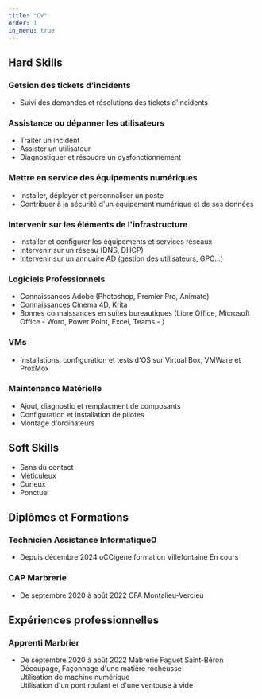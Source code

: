 ```yaml
---
title: "CV"
order: 1
in_menu: true
---
```

<link rel="preconnect" href="https://fonts.googleapis.com">
            <link rel="preconnect" href="https://fonts.gstatic.com" crossorigin>
            <link href="https://fonts.googleapis.com/css2?family=B612:ital,wght@0,400;0,700;1,400;1,700&family=Belanosima:wght@400;600;700&family=Rowdies:wght@300;400;700&display=swap" rel="stylesheet">

<main>
                <h2 class="Rubric">Hard Skills</h2>
                    <h3>Getsion des tickets d'incidents</h3>
                        <ul>
                            <li>Suivi des demandes et résolutions des tickets d'incidents</li>
                        </ul>
                    <h3>Assistance ou dépanner les utilisateurs</h3>
                        <ul>
                            <li>Traiter un incident</li>
                            <li>Assister un utilisateur</li>
                            <li>Diagnostiguer et résoudre un dysfonctionnement</li>
                        </ul>
                    <h3>Mettre en service des équipements numériques</h3>
                        <ul>
                            <li>Installer, déployer et personnaliser un poste</li>
                            <li>Contribuer à la sécurité d'un équipement numérique et de ses données</li>
                        </ul>
                    <h3>Intervenir sur les éléments de l'infrastructure</h3>
                        <ul>
                            <li>Installer et configurer les équipements et services réseaux</li>
                            <li>Intervenir sur un réseau (DNS, DHCP)</li>
                            <li>Intervenir sur un annuaire AD (gestion des utilisateurs, GPO...)</li>
                        </ul>
                    <h3>Logiciels Professionnels</h3>
                        <ul>
                            <li>Connaissances Adobe (Photoshop, Premier Pro, Animate)</li>
                            <li>Connaissances Cinema 4D, Krita</li>
                            <li>Bonnes connaissances en suites bureautiques (Libre Office, Microsoft Office - Word, Power
                                Point, Excel, Teams - )</li>
                        </ul>
                    <h3>VMs</h3>
                        <ul>
                            <li>Installations, configuration et tests d'OS sur Virtual Box, VMWare et ProxMox</li>
                        </ul>
                    <h3>Maintenance Matérielle</h3>
                        <ul>
                            <li>Ajout, diagnostic et remplacment de composants</li>
                            <li>Configuration et installation de pilotes</li>
                            <li>Montage d'ordinateurs</il>
                        </ul>
                <h2 class="Rubric">Soft Skills</h2>
                        <ul>
                            <li>Sens du contact</li>
                            <li>Méticuleux</li>
                            <li>Curieux</li>
                            <li>Ponctuel</li>
                        </ul>
                <h2 class="Rubric">Diplômes et Formations</h2>
                    <h3>Technicien Assistance Informatique0</h3>
                        <ul>
                            <li>Depuis décembre 2024 oCCigène formation Villefontaine
                                En cours</li>
                        </ul>
                    <h3>CAP Marbrerie</h3>
                        <ul>
                            <li>De septembre 2020 à août 2022 CFA Montalieu-Vercieu</li>
                        </ul>
                <h2 class="Rubric">Expériences professionnelles</h2>
                    <h3>Apprenti Marbrier</h3>
                        <ul>
                            <li>De septembre 2020 à août 2022 Mabrerie Faguet Saint-Béron
                                <br>Découpage, Façonnage d'une matière rocheusse
                                <br>Utilisation de machine numérique
                                <br>Utilisation d'un pont roulant et d'une ventouse à vide</li>
                        </ul>
            </main> 